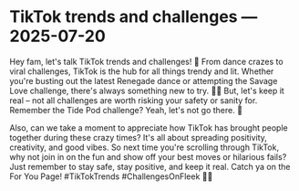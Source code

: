 # TikTok trends and challenges — 2025-07-20

Hey fam, let's talk TikTok trends and challenges! 🌟 From dance crazes to viral challenges, TikTok is the hub for all things trendy and lit. Whether you're busting out the latest Renegade dance or attempting the Savage Love challenge, there's always something new to try. 💃🏽 But, let's keep it real – not all challenges are worth risking your safety or sanity for. Remember the Tide Pod challenge? Yeah, let's not go there. 🚫 

Also, can we take a moment to appreciate how TikTok has brought people together during these crazy times? It's all about spreading positivity, creativity, and good vibes. So next time you're scrolling through TikTok, why not join in on the fun and show off your best moves or hilarious fails? Just remember to stay safe, stay positive, and keep it real. Catch ya on the For You Page! #TikTokTrends #ChallengesOnFleek 💯✨